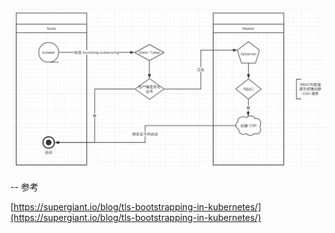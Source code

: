 ![tls-boottrapping](_image/tls-boottrapping.png)



-- 参考

[https://supergiant.io/blog/tls-bootstrapping-in-kubernetes/](https://supergiant.io/blog/tls-bootstrapping-in-kubernetes/)






